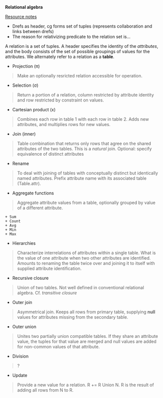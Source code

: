 **Relational algebra**

[Resource notes](http://www.databasteknik.se/webbkursen/relalg-lecture/index.html)

+ Drefs as header, cg forms set of tuples (represents collaboration and links between drefs)
+ The reason for relativizing predicate to the relation set is...

A relation is a set of tuples. A header specifies the identity of the *attributes*, and the body consists of the set of possible groupings of values for the attributes. We alternately refer to a relation as a **table**. 

+ Projection (&pi;)

> Make an optionally resricted relation accessible for operation.

+ Selection (&sigma;)

> Return a portion of a relation, column restricted by attribute identity and row restricted by constraint on values.

+ Cartesian product (x)

> Combines each row in table 1 with each row in table 2. Adds new attributes, and multiplies rows for new values.

+ Join (inner)

> Table combination that returns only rows that agree on the shared attributes of the two tables. This is a *natural* join. Optional: specify equivalence of distinct attributes

+ Rename

> To deal with joining of tables with conceptually distinct but identically named attributes. Prefix attribute name with its associated table (Table.attr).

+ Aggregate functions

> Aggregate attribute values from a table, optionally grouped by value of a different attribute.

    + Sum
    + Count
    + Avg
    + Min
    + Max
    
+ Hierarchies

> Characterize interrelations of attributes within a single table. What is the value of one attribute when two other attributes are identified. Amounts to renaming the table twice over and joining it to itself with supplied attribute identification.

+ Recursive closure

> Union of two tables. Not well defined in conventional relational algebra. Cf. *transitive closure*

+ Outer join

 > Asymmetrical join. Keeps all rows from primary table, supplying **null** values for attributes missing from the secondary table.
 
+ Outer union

> Unites two partially union compatible tables. If they share an attribute value, the tuples for that value are merged and null values are added for non-common values of that attribute.

+ Division

> ?

+ Update

> Provide a new value for a relation. R += R Union N. R is the result of adding all rows from N to R.
